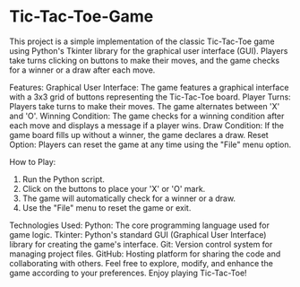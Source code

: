 # Tic-Tac-Toe-Game
This project is a simple implementation of the classic Tic-Tac-Toe game using Python's Tkinter library for the graphical user interface (GUI). Players take turns clicking on buttons to make their moves, and the game checks for a winner or a draw after each move.

Features:
Graphical User Interface: The game features a graphical interface with a 3x3 grid of buttons representing the Tic-Tac-Toe board.
Player Turns: Players take turns to make their moves. The game alternates between 'X' and 'O'.
Winning Condition: The game checks for a winning condition after each move and displays a message if a player wins.
Draw Condition: If the game board fills up without a winner, the game declares a draw.
Reset Option: Players can reset the game at any time using the "File" menu option.

How to Play:
1) Run the Python script.
2) Click on the buttons to place your 'X' or 'O' mark.
3) The game will automatically check for a winner or a draw.
4) Use the "File" menu to reset the game or exit.

Technologies Used:
Python: The core programming language used for game logic.
Tkinter: Python's standard GUI (Graphical User Interface) library for creating the game's interface.
Git: Version control system for managing project files.
GitHub: Hosting platform for sharing the code and collaborating with others.
Feel free to explore, modify, and enhance the game according to your preferences. Enjoy playing Tic-Tac-Toe!

